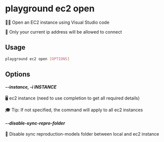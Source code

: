 # playground ec2 open

👨‍💻 Open an EC2 instance using Visual Studio code  
  
🔐 Only your current ip address will be allowed to connect

## Usage

```bash
playground ec2 open [OPTIONS]
```

## Options

#### *--instance, -i INSTANCE*

🖥️ ec2 instance (need to use completion to get all required details)  
  
🎓 Tip: If not specified, the command will apply to all ec2 instances

#### *--disable-sync-repro-folder*

🚫 Disable sync reproduction-models folder between local and ec2 instance


